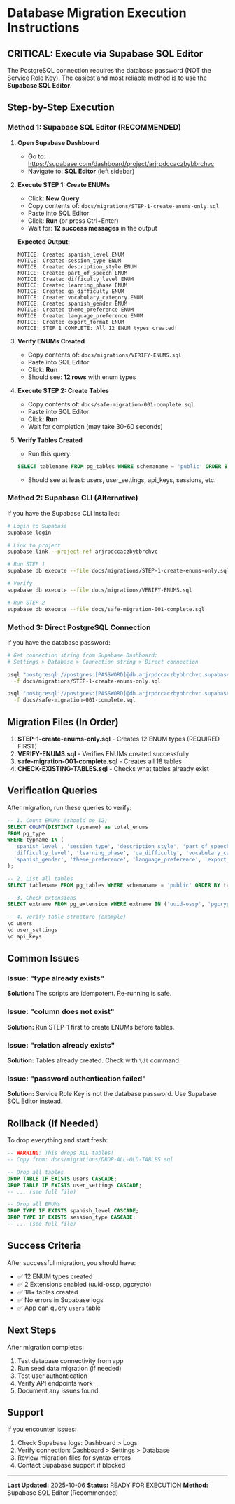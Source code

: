 # Database Migration Execution Instructions

## CRITICAL: Execute via Supabase SQL Editor

The PostgreSQL connection requires the database password (NOT the Service Role Key).
The easiest and most reliable method is to use the **Supabase SQL Editor**.

## Step-by-Step Execution

### Method 1: Supabase SQL Editor (RECOMMENDED)

1. **Open Supabase Dashboard**
   - Go to: https://supabase.com/dashboard/project/arjrpdccaczbybbrchvc
   - Navigate to: **SQL Editor** (left sidebar)

2. **Execute STEP 1: Create ENUMs**
   - Click: **New Query**
   - Copy contents of: `docs/migrations/STEP-1-create-enums-only.sql`
   - Paste into SQL Editor
   - Click: **Run** (or press Ctrl+Enter)
   - Wait for: **12 success messages** in the output

   **Expected Output:**
   ```
   NOTICE: Created spanish_level ENUM
   NOTICE: Created session_type ENUM
   NOTICE: Created description_style ENUM
   NOTICE: Created part_of_speech ENUM
   NOTICE: Created difficulty_level ENUM
   NOTICE: Created learning_phase ENUM
   NOTICE: Created qa_difficulty ENUM
   NOTICE: Created vocabulary_category ENUM
   NOTICE: Created spanish_gender ENUM
   NOTICE: Created theme_preference ENUM
   NOTICE: Created language_preference ENUM
   NOTICE: Created export_format ENUM
   NOTICE: STEP 1 COMPLETE: All 12 ENUM types created!
   ```

3. **Verify ENUMs Created**
   - Copy contents of: `docs/migrations/VERIFY-ENUMS.sql`
   - Paste into SQL Editor
   - Click: **Run**
   - Should see: **12 rows** with enum types

4. **Execute STEP 2: Create Tables**
   - Copy contents of: `docs/safe-migration-001-complete.sql`
   - Paste into SQL Editor
   - Click: **Run**
   - Wait for completion (may take 30-60 seconds)

5. **Verify Tables Created**
   - Run this query:
   ```sql
   SELECT tablename FROM pg_tables WHERE schemaname = 'public' ORDER BY tablename;
   ```
   - Should see at least: users, user_settings, api_keys, sessions, etc.

### Method 2: Supabase CLI (Alternative)

If you have the Supabase CLI installed:

```bash
# Login to Supabase
supabase login

# Link to project
supabase link --project-ref arjrpdccaczbybbrchvc

# Run STEP 1
supabase db execute --file docs/migrations/STEP-1-create-enums-only.sql

# Verify
supabase db execute --file docs/migrations/VERIFY-ENUMS.sql

# Run STEP 2
supabase db execute --file docs/safe-migration-001-complete.sql
```

### Method 3: Direct PostgreSQL Connection

If you have the database password:

```bash
# Get connection string from Supabase Dashboard:
# Settings > Database > Connection string > Direct connection

psql "postgresql://postgres:[PASSWORD]@db.arjrpdccaczbybbrchvc.supabase.co:5432/postgres" \
  -f docs/migrations/STEP-1-create-enums-only.sql

psql "postgresql://postgres:[PASSWORD]@db.arjrpdccaczbybbrchvc.supabase.co:5432/postgres" \
  -f docs/safe-migration-001-complete.sql
```

## Migration Files (In Order)

1. **STEP-1-create-enums-only.sql** - Creates 12 ENUM types (REQUIRED FIRST)
2. **VERIFY-ENUMS.sql** - Verifies ENUMs created successfully
3. **safe-migration-001-complete.sql** - Creates all 18 tables
4. **CHECK-EXISTING-TABLES.sql** - Checks what tables already exist

## Verification Queries

After migration, run these queries to verify:

```sql
-- 1. Count ENUMs (should be 12)
SELECT COUNT(DISTINCT typname) as total_enums
FROM pg_type
WHERE typname IN (
  'spanish_level', 'session_type', 'description_style', 'part_of_speech',
  'difficulty_level', 'learning_phase', 'qa_difficulty', 'vocabulary_category',
  'spanish_gender', 'theme_preference', 'language_preference', 'export_format'
);

-- 2. List all tables
SELECT tablename FROM pg_tables WHERE schemaname = 'public' ORDER BY tablename;

-- 3. Check extensions
SELECT extname FROM pg_extension WHERE extname IN ('uuid-ossp', 'pgcrypto');

-- 4. Verify table structure (example)
\d users
\d user_settings
\d api_keys
```

## Common Issues

### Issue: "type already exists"
**Solution:** The scripts are idempotent. Re-running is safe.

### Issue: "column does not exist"
**Solution:** Run STEP-1 first to create ENUMs before tables.

### Issue: "relation already exists"
**Solution:** Tables already created. Check with `\dt` command.

### Issue: "password authentication failed"
**Solution:** Service Role Key is not the database password. Use Supabase SQL Editor instead.

## Rollback (If Needed)

To drop everything and start fresh:

```sql
-- WARNING: This drops ALL tables!
-- Copy from: docs/migrations/DROP-ALL-OLD-TABLES.sql

-- Drop all tables
DROP TABLE IF EXISTS users CASCADE;
DROP TABLE IF EXISTS user_settings CASCADE;
-- ... (see full file)

-- Drop all ENUMs
DROP TYPE IF EXISTS spanish_level CASCADE;
DROP TYPE IF EXISTS session_type CASCADE;
-- ... (see full file)
```

## Success Criteria

After successful migration, you should have:

- ✅ 12 ENUM types created
- ✅ 2 Extensions enabled (uuid-ossp, pgcrypto)
- ✅ 18+ tables created
- ✅ No errors in Supabase logs
- ✅ App can query `users` table

## Next Steps

After migration completes:

1. Test database connectivity from app
2. Run seed data migration (if needed)
3. Test user authentication
4. Verify API endpoints work
5. Document any issues found

## Support

If you encounter issues:

1. Check Supabase logs: Dashboard > Logs
2. Verify connection: Dashboard > Settings > Database
3. Review migration files for syntax errors
4. Contact Supabase support if blocked

---

**Last Updated:** 2025-10-06
**Status:** READY FOR EXECUTION
**Method:** Supabase SQL Editor (Recommended)
